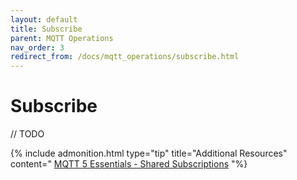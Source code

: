 ```yaml
---
layout: default
title: Subscribe
parent: MQTT Operations
nav_order: 3
redirect_from: /docs/mqtt_operations/subscribe.html
---
```


# Subscribe

// TODO

{% include admonition.html type="tip" title="Additional Resources" content="
[MQTT 5 Essentials - Shared Subscriptions](https://www.hivemq.com/blog/mqtt5-essentials-part7-shared-subscriptions/)
"%}
